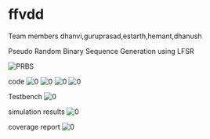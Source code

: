 # ffvdd
Team members dhanvi,guruprasad,estarth,hemant,dhanush

Pseudo Random Binary Sequence Generation using LFSR


![PRBS](https://github.com/dhanvi6/ffvdd/assets/91777244/7a5f4bf1-a0fa-4ef3-a7aa-8f5d90af3817)

code
![0](https://github.com/dhanvi6/ffvdd/assets/91777244/bb842ff3-d89a-4a82-970b-5c5c512fff0b)
![0](https://github.com/dhanvi6/ffvdd/assets/91777244/b428ec82-f392-4349-bbed-d0c8385a9494)
![0](https://github.com/dhanvi6/ffvdd/assets/91777244/390784ce-1fe4-4114-ad72-5ffa9612e4bf)
![0](https://github.com/dhanvi6/ffvdd/assets/91777244/a65452e4-66b3-417f-b716-0db8ebb5fbbd)

Testbench
![0](https://github.com/dhanvi6/ffvdd/assets/91777244/7fe72405-0d0a-4bc7-833b-9a232d8d659f)


simulation results
![0](https://github.com/dhanvi6/ffvdd/assets/91777244/dc574f67-8c35-4fc9-b6b3-05c3d05e5f7d)

coverage report
![0](https://github.com/dhanvi6/ffvdd/assets/91777244/e1ab4fd9-259b-43c7-abe2-1f065cf6abac)
